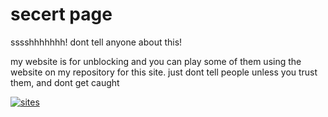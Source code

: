 # secert page

sssshhhhhhh! dont tell anyone about this!

my website is for unblocking and you can play some of them using the website on my repository for this site. just dont tell people unless you trust them, and dont get caught


[![sites]()](/textfiles/sites.txt)
